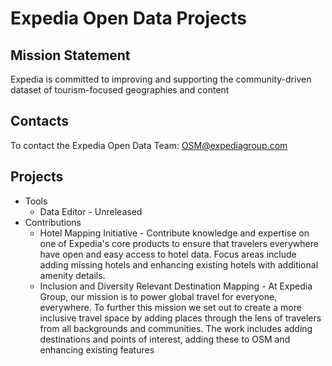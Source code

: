 # Expedia Open Data Projects

## Mission Statement
Expedia is committed to improving and supporting the community-driven dataset of tourism-focused geographies and content

## Contacts

To contact the Expedia Open Data Team: OSM@expediagroup.com

## Projects
- Tools
  - Data Editor - Unreleased
- Contributions
  - Hotel Mapping Initiative - Contribute knowledge and expertise on one of Expedia's core products to ensure that travelers everywhere have open and easy access to hotel data. Focus areas include adding missing hotels and enhancing existing hotels with additional amenity details.
  - Inclusion and Diversity Relevant Destination Mapping - At Expedia Group, our mission is to power global travel for everyone, everywhere. To further this mission we set out to create a more inclusive travel space by adding places through the lens of travelers from all backgrounds and communities. The work includes adding destinations and points of interest, adding these to OSM and enhancing existing features
